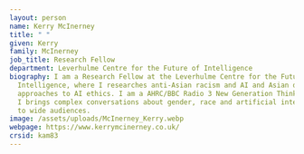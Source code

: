 ```yaml
---
layout: person
name: Kerry McInerney
title: " "
given: Kerry
family: McInerney
job_title: Research Fellow
department: Leverhulme Centre for the Future of Intelligence
biography: I am a Research Fellow at the Leverhulme Centre for the Future of
  Intelligence, where I researches anti-Asian racism and AI and Asian diasporic
  approaches to AI ethics. I am a AHRC/BBC Radio 3 New Generation Thinker, where
  I brings complex conversations about gender, race and artificial intelligence
  to wide audiences.
image: /assets/uploads/McInerney_Kerry.webp
webpage: https://www.kerrymcinerney.co.uk/
crsid: kam83
---
```

